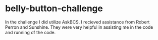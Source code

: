 # belly-button-challenge

In the challenge I did utilize AskBCS. I recieved assistance from Robert Perron and Sunshine. They were very helpful in assisting me in the code and running of the code.

